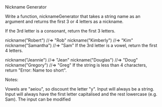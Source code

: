 Nickname Generator

Write a function, nicknameGenerator that takes a string
name as an argument and returns the first 3 or 4 letters as a nickname.

If the 3rd letter is a consonant, return the first 3 letters.

nickname("Robert") //=> "Rob"
nickname("Kimberly") //=> "Kim"
nickname("Samantha") //=> "Sam"
If the 3rd letter is a vowel, return the first 4 letters.

nickname("Jeannie") //=> "Jean"
nickname("Douglas") //=> "Doug"
nickname("Gregory") //=> "Greg"
If the string is less than 4 characters, return "Error: Name too short".

Notes:

Vowels are "aeiou", so discount the letter "y".
Input will always be a string.
Input will always have the first letter capitalised and the rest lowercase (e.g. Sam).
The input can be modified